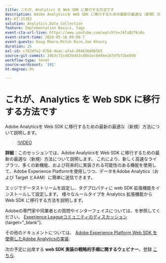 ```yaml
---
title: これが、Analytics を Web SDK に移行する方法です
description: Adobe Analyticsを Web SDK に移行するための最新の最適な（新規）方法について説明します
kt: KT-15382
solution: Analytics,Data Collection
feature: Implementation Basics, Tags
event-cta-url-live: https://www.youtube.com/watch?v=J4fuB2fki8o
event-start-time: 2024-05-16 09:00-7
event-guests: Doug Moore,Mitch Rice,Joe Khoury
duration: 25
exl-id: c762dfe2-07b8-4eac-afa4-d94636d0b5b5
source-git-commit: 34b3c72c487bd43cd8b1ec0e94e107dfb72be850
workflow-type: tm+mt
source-wordcount: '192'
ht-degree: 0%

---
```


# これが、Analytics を Web SDK に移行する方法です

Adobe Analyticsを Web SDK に移行するための最新の最適な（新規）方法について説明します。

>[!VIDEO](https://video.tv.adobe.com/v/3428791/?quality=12&learn=on)

**詳細**：このセッションでは、Adobe Analyticsを Web SDK に移行するための最新の最適な（新規）方法について説明します。 これにより、新しく高速なライブラリ、多くの新機能、および将来的に実装される可能性のある機能を使用して、Adobe Experience Platformを使用しつつ、データをAdobe Analytics（および Target とAAM）に簡単に送信できます。

エッジでデータストリームを設定し、タグプロパティに web SDK 拡張機能をインストールして設定します。 様々なルールタイプを Analytics 拡張機能から Web SDK に移行する方法を説明します。

Adobeの専門家や同業者との質問やインターフェイスについては、を参照してください。 [Experience Leagueコミュニティのディスカッション](https://experienceleaguecommunities.adobe.com/t5/adobe-experience-platform-data/experience-league-live-post-session-discussion-this-is-the-way/m-p/673538){target="_blank"}.

その他のドキュメントについては、 [Adobe Experience Platform Web SDK を使用したAdobe Analyticsの実装](https://experienceleague.adobe.com/en/docs/analytics/implementation/aep-edge/web-sdk/overview).

次の予定に出席する **web SDK 実装の戦略的手順に関するウェビナー**、登録 [こちら](https://engage.adobe.com/step_by_step_guide_implement.html).
